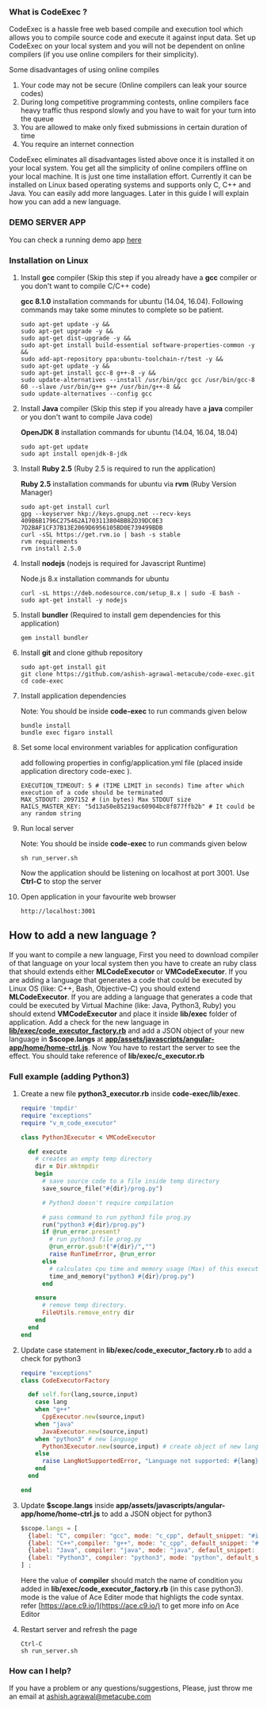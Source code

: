 ### What is CodeExec ?

CodeExec is a hassle free web based compile and execution tool which allows you to compile source code and execute it against input data. Set up CodeExec on your local system and you will not be dependent on online compilers (if you use online compilers for their simplicity).

Some disadvantages of using online compiles
1. Your code may not be secure (Online compilers can leak your source codes)
2. During long competitive programming contests, online compilers face heavy traffic thus respond slowly and you have to wait for your turn into the queue
3. You are allowed to make only fixed submissions in certain duration of time
4. You require an internet connection

CodeExec eliminates all disadvantages listed above once it is installed it on your local system. You get all the simplicity of online compilers offline on your local machine. It is just one time installation effort. Currently it can be installed on Linux based operating systems and supports only C, C++ and Java. You can easily add more languages. Later in this guide I will explain how you can add a new language.

### DEMO SERVER APP
  You can check a running demo app [here](http://149.129.129.87)

### Installation on Linux

1. Install **gcc** compiler (Skip this step if you already have a **gcc** compiler or you don't want to compile C/C++ code)

   **gcc 8.1.0** installation commands for ubuntu (14.04, 16.04). Following commands may take some minutes to complete so be patient.

    ```
    sudo apt-get update -y &&
    sudo apt-get upgrade -y &&
    sudo apt-get dist-upgrade -y &&
    sudo apt-get install build-essential software-properties-common -y &&
    sudo add-apt-repository ppa:ubuntu-toolchain-r/test -y &&
    sudo apt-get update -y &&
    sudo apt-get install gcc-8 g++-8 -y &&
    sudo update-alternatives --install /usr/bin/gcc gcc /usr/bin/gcc-8 60 --slave /usr/bin/g++ g++ /usr/bin/g++-8 &&
    sudo update-alternatives --config gcc
    ```
2. Install **Java** compiler (Skip this step if you already have a **java** compiler or you don't want to compile Java code)

   **OpenJDK 8** installation commands for ubuntu (14.04, 16.04, 18.04)

   ```
   sudo apt-get update
   sudo apt install openjdk-8-jdk
   ```
3. Install **Ruby 2.5** (Ruby 2.5 is required to run the application)

	**Ruby 2.5** installation commands for ubuntu via **rvm** (Ruby Version Manager)

	  ```
    sudo apt-get install curl
    gpg --keyserver hkp://keys.gnupg.net --recv-keys 409B6B1796C275462A1703113804BB82D39DC0E3 7D2BAF1CF37B13E2069D6956105BD0E739499BDB
    curl -sSL https://get.rvm.io | bash -s stable
    rvm requirements
    rvm install 2.5.0
    ```
 4. Install **nodejs** (nodejs is required for Javascript Runtime)

	  Node.js 8.x installation commands for ubuntu
    ```
    curl -sL https://deb.nodesource.com/setup_8.x | sudo -E bash -
    sudo apt-get install -y nodejs
    ```
 5. Install **bundler** (Required to install gem dependencies for this application)

   	```
   	gem install bundler
   	```
 6. Install **git** and clone github repository

    ```
    sudo apt-get install git
    git clone https://github.com/ashish-agrawal-metacube/code-exec.git
    cd code-exec
    ```
  7. Install application dependencies

     Note: You should be inside **code-exec** to run commands given below
     ```
     bundle install
     bundle exec figaro install
     ```
  8. Set some local environment variables for application configuration

      add following properties in config/application.yml file (placed inside application directory code-exec ).
      ```
      EXECUTION_TIMEOUT: 5 # (TIME LIMIT in seconds) Time after which execution of a code should be terminated
      MAX_STDOUT: 2097152 # (in bytes) Max STDOUT size
      RAILS_MASTER_KEY: "5d13a50e85219ac60904bc8f877ffb2b" # It could be any random string
      ```
  9. Run local server

      Note: You should be inside **code-exec** to run commands given below
      ```
      sh run_server.sh
      ```
     Now the application should be listening on localhost at port 3001. Use **Ctrl-C** to stop the server
  10. Open application in your favourite web browser

      ```
      http://localhost:3001
      ```

## How to add a new language ?

If you want to compile a new language, First you need to download compiler of that language on your local system then you have to create an ruby class that should extends either **MLCodeExecutor** or **VMCodeExecutor**. If you are adding a language that generates a code that could be executed by Linux OS (like: C++, Bash, Objective-C) you should extend **MLCodeExecutor**. If you are adding a language that generates a code that could be executed by Virtual Machine (like: Java, Python3, Ruby) you should extend **VMCodeExecutor** and place it inside **lib/exec** folder of application. Add a check for the new language in [**lib/exec/code_executor_factory.rb**](https://github.com/ashish-agrawal-metacube/code-exec/blob/master/lib/exec/code_executor_factory.rb) and add a JSON object of your new language in **$scope.langs** at [**app/assets/javascripts/angular-app/home/home-ctrl.js**](https://github.com/ashish-agrawal-metacube/code-exec/blob/master/app/assets/javascripts/angular-app/home/home-ctrl.js). Now You have to restart the server to see the effect. You should take reference of **lib/exec/c_executor.rb**

 ### Full example (adding Python3)

  1. Create a new file **python3_executor.rb** inside **code-exec/lib/exec**.
     ```ruby
     require 'tmpdir'
     require "exceptions"
     require "v_m_code_executor"

     class Python3Executor < VMCodeExecutor

       def execute
         # creates an empty temp directory
         dir = Dir.mktmpdir
         begin
           # save source code to a file inside temp directory
           save_source_file("#{dir}/prog.py")

           # Python3 doesn't require compilation

           # pass command to run python3 file prog.py
           run("python3 #{dir}/prog.py")
           if @run_error.present?
             # run python3 file prog.py
             @run_error.gsub!("#{dir}/","")
             raise RunTimeError, @run_error
           else
             # calculates cpu time and memory usage (Max) of this execution
             time_and_memory("python3 #{dir}/prog.py")
           end

         ensure
           # remove temp directory.
           FileUtils.remove_entry dir
         end
       end
     end
     ```

  2. Update case statement in **lib/exec/code_executor_factory.rb** to add a check for python3
      ```ruby
      require "exceptions"
      class CodeExecutorFactory

        def self.for(lang,source,input)
          case lang
          when "g++"
            CppExecutor.new(source,input)
          when "java"
            JavaExecutor.new(source,input)
          when "python3" # new language
            Python3Executor.new(source,input) # create object of new language
          else
            raise LangNotSupportedError, "Language not supported: #{lang}"
          end
        end

      end
      ```
  3. Update **$scope.langs** inside **app/assets/javascripts/angular-app/home/home-ctrl.js** to add a JSON object for python3
      ```javascript
      $scope.langs = [
        {label: "C", compiler: "gcc", mode: "c_cpp", default_snippet: "#include <stdio.h>\n\nint main(void) {\n\t// your code goes here\n\treturn 0;\n}\n"  },
        {label: "C++",compiler: "g++", mode: "c_cpp", default_snippet: "#include <iostream>\nusing namespace std;\n\nint main() {\n\t// your code goes here\n\treturn 0;\n}" },
        {label: "Java", compiler: "java", mode: "java", default_snippet: "/* package code_exec; // don't place package name! */\n\nimport java.util.*;\nimport java.lang.*;\nimport java.io.*;\n\n/* Name of the class has to be \"Main\" only if the class is public. */\nclass CodeExec\n{\n\tpublic static void main (String[] args) throws java.lang.Exception\n\t{\n\t\t// your code goes here\n\t}\n}" },
        {label: "Python3", compiler: "python3", mode: "python", default_snippet: "# your code goes here" } // new language
      ] ;
      ```
       Here the value of **compiler** should match the name of condition you added in **lib/exec/code_executor_factory.rb** (in this case python3). mode is the value of Ace Editer mode that highligts the code syntax. refer [https://ace.c9.io/](https://ace.c9.io/) to get more info on Ace Editor
  4. Restart server and refresh the page
      ```
      Ctrl-C
      sh run_server.sh
      ```

### How can I help?
If you have a problem or any questions/suggestions, Please, just throw me an email at <ashish.agrawal@metacube.com>
